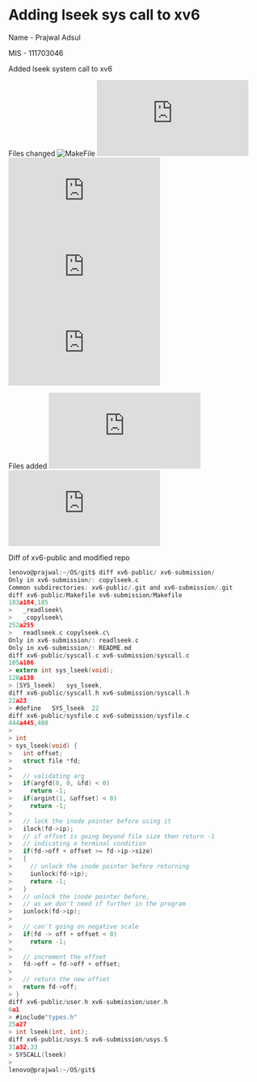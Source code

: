 # Adding lseek sys call to xv6
Name - Prajwal Adsul

MIS - 111703046

Added lseek system call to xv6

Files changed
![MakeFile](https://github.com/PrajwalAdsul/xv6-public/blob/master/Makefile)
![user.h](https://github.com/PrajwalAdsul/xv6-public/blob/master/user.h)
![syscall.h](https://github.com/PrajwalAdsul/xv6-public/blob/master/syscall.h)
![syscall.c](https://github.com/PrajwalAdsul/xv6-public/blob/master/syscall.c)
![sysfile.c](https://github.com/PrajwalAdsul/xv6-public/blob/master/sysfile.c)

Files added
![readlseek.c](https://github.com/PrajwalAdsul/xv6-public/blob/master/readlseek.c)
![copylseek.c](https://github.com/PrajwalAdsul/xv6-public/blob/master/copylseek.c)

Diff of xv6-public and modified repo

```c
lenovo@prajwal:~/OS/git$ diff xv6-public/ xv6-submission/
Only in xv6-submission/: copylseek.c
Common subdirectories: xv6-public/.git and xv6-submission/.git
diff xv6-public/Makefile xv6-submission/Makefile
183a184,185
> 	_readlseek\
> 	_copylseek\
252a255
> 	readlseek.c copylseek.c\
Only in xv6-submission/: readlseek.c
Only in xv6-submission/: README.md
diff xv6-public/syscall.c xv6-submission/syscall.c
105a106
> extern int sys_lseek(void);
128a130
> [SYS_lseek]	sys_lseek,
diff xv6-public/syscall.h xv6-submission/syscall.h
22a23
> #define	SYS_lseek  22
diff xv6-public/sysfile.c xv6-submission/sysfile.c
444a445,480
> 
> int
> sys_lseek(void) {
>   int offset;
>   struct file *fd;
> 
>   // validating arg
>   if(argfd(0, 0, &fd) < 0)
>     return -1;
>   if(argint(1, &offset) < 0)
>     return -1;
> 
>   // lock the inode pointer before using it
>   ilock(fd->ip);
>   // if offset is going beyond file size then return -1
>   // indicating a terminal condition
>   if(fd->off + offset >= fd->ip->size)
>   {
>     // unlock the inode pointer before returning
>     iunlock(fd->ip);
>     return -1;
>   }
>   // unlock the inode pointer before,
>   // as we don't need if further in the program 
>   iunlock(fd->ip);
> 
>   // can't going on negative scale
>   if(fd -> off + offset < 0)
>     return -1;
> 
>   // increment the offset 
>   fd->off = fd->off + offset;
> 
>   // return the new offset
>   return fd->off;
> }
diff xv6-public/user.h xv6-submission/user.h
0a1
> #include"types.h"
25a27
> int lseek(int, int);
diff xv6-public/usys.S xv6-submission/usys.S
31a32,33
> SYSCALL(lseek)
> 
lenovo@prajwal:~/OS/git$

```